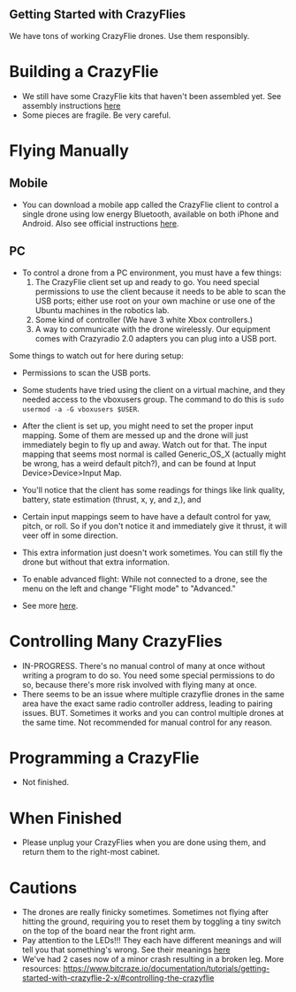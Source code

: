 Getting Started with CrazyFlies
-------------------------------
We have tons of working CrazyFlie drones. Use them responsibly.
# Building a CrazyFlie
- We still have some CrazyFlie kits that haven't been assembled yet. See assembly instructions [here](https://www.bitcraze.io/documentation/tutorials/getting-started-with-crazyflie-2-x/#assembling)
- Some pieces are fragile. Be very careful.

# Flying Manually

## Mobile
- You can download a mobile app called the CrazyFlie client to control a single drone using low energy Bluetooth, available on both iPhone and Android. Also see official instructions [here](https://www.bitcraze.io/documentation/tutorials/getting-started-with-crazyflie-2-x/#controlling-the-crazyflie).

## PC
- To control a drone from a PC environment, you must have a few things:
  1. The CrazyFlie client set up and ready to go. You need special permissions to use the client because it needs to be able to scan the USB ports; either use root on your own machine or use one of the Ubuntu machines in the robotics lab.
  2. Some kind of controller (We have 3 white Xbox controllers.)
  3. A way to communicate with the drone wirelessly. Our equipment comes with Crazyradio 2.0 adapters you can plug into a USB port.

Some things to watch out for here during setup:
- Permissions to scan the USB ports.
- Some students have tried using the client on a virtual machine, and they needed access to the vboxusers group. The command to do this is `sudo usermod -a -G vboxusers $USER`.
- After the client is set up, you might need to set the proper input mapping. Some of them are messed up and the drone will just immediately begin to fly up and away. Watch out for that. The input mapping that seems most normal is called Generic_OS_X (actually might be wrong, has a weird default pitch?), and can be found at Input Device>Device>Input Map.
- You'll notice that the client has some readings for things like link quality, battery, state estimation (thrust, x, y, and z,), and 
- Certain input mappings seem to have have a default control for yaw, pitch, or roll. So if you don't notice it and immediately give it thrust, it will veer off in some direction.
- This extra information just doesn't work sometimes. You can still fly the drone but without that extra information.
- To enable advanced flight: While not connected to a drone, see the menu on the left and change "Flight mode" to "Advanced."

- See more [here](https://www.bitcraze.io/documentation/tutorials/getting-started-with-crazyflie-2-x/#config-client).

# Controlling Many CrazyFlies

- IN-PROGRESS. There's no manual control of many at once without writing a program to do so. You need some special permissions to do so, because there's more risk involved with flying many at once.
- There seems to be an issue where multiple crazyflie drones in the same area have the exact same radio controller address, leading to pairing issues. BUT. Sometimes it works and you can control multiple drones at the same time. Not recommended for manual control for any reason.

# Programming a CrazyFlie

- Not finished.

# When Finished

- Please unplug your CrazyFlies when you are done using them, and return them to the right-most cabinet.

# Cautions

- The drones are really finicky sometimes. Sometimes not flying after hitting the ground, requiring you to reset them by toggling a tiny switch on the top of the board near the front right arm.
- Pay attention to the LEDs!!! They each have different meanings and will tell you that something's wrong. See their meanings [here](https://www.bitcraze.io/documentation/tutorials/getting-started-with-crazyflie-2-x/#leds)
- We've had 2 cases now of a minor crash resulting in a broken leg.
More resources: https://www.bitcraze.io/documentation/tutorials/getting-started-with-crazyflie-2-x/#controlling-the-crazyflie
